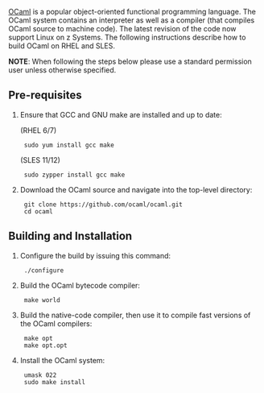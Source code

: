 [OCaml](http://ocaml.org) is a popular object-oriented functional programming language. The OCaml system contains an interpreter as well as a compiler (that compiles OCaml source to machine code). The latest revision of the code now support Linux on z Systems. The following instructions describe how to build OCaml on RHEL and SLES.

**NOTE**: When following the steps below please use a standard permission user unless otherwise specified.

## Pre-requisites

1. Ensure that GCC and GNU make are installed and up to date:

   (RHEL 6/7)

        sudo yum install gcc make

   (SLES 11/12)

        sudo zypper install gcc make

2. Download the OCaml source and navigate into the top-level directory:

        git clone https://github.com/ocaml/ocaml.git
        cd ocaml

## Building and Installation

1. Configure the build by issuing this command:

        ./configure

2. Build the OCaml bytecode compiler:

        make world

3. Build the native-code compiler, then use it to compile fast versions of the OCaml compilers:

        make opt
        make opt.opt

4. Install the OCaml system:

        umask 022
        sudo make install